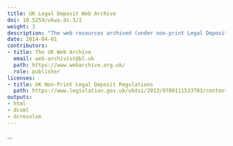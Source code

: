 ```yaml
---
title: UK Legal Deposit Web Archive
doi: 10.5259/ukwa.ds.3/1
weight: 3
description: "The web resources archived (under non-print Legal Deposit regulations) by the UK Web Archive."
date: 2014-04-01
contributors:
- title: The UK Web Archive
  email: web-archivist@bl.uk
  path: https://www.webarchive.org.uk/
  role: publisher
licenses:
- title: UK Non-Print Legal Deposit Regulations
  path: https://www.legislation.gov.uk/ukdsi/2013/9780111533703/contents
outputs:
- html
- dcxml
- dcresolve
---
```


...

